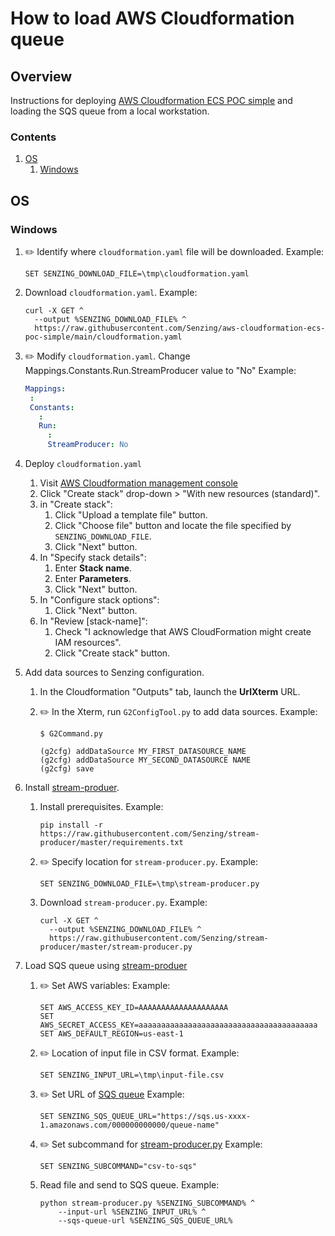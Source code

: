 # How to load AWS Cloudformation queue

## Overview

Instructions for deploying
[AWS Cloudformation ECS POC simple](https://github.com/Senzing/aws-cloudformation-ecs-poc-simple)
and loading the SQS queue from a local workstation.

### Contents

1. [OS](#os)
    1. [Windows](#windows)

## OS

### Windows

1. :pencil2: Identify where `cloudformation.yaml` file will be downloaded.
   Example:

    ```console
    SET SENZING_DOWNLOAD_FILE=\tmp\cloudformation.yaml
    ```

1. Download `cloudformation.yaml`.
   Example:

    ```console
    curl -X GET ^
      --output %SENZING_DOWNLOAD_FILE% ^
      https://raw.githubusercontent.com/Senzing/aws-cloudformation-ecs-poc-simple/main/cloudformation.yaml
    ```

1. :pencil2: Modify `cloudformation.yaml`.
    Change Mappings.Constants.Run.StreamProducer value to "No"
    Example:

     ```yaml
    Mappings:
      :
      Constants:
        :
        Run:
          :
          StreamProducer: No
     ```

1. Deploy `cloudformation.yaml`
    1. Visit
       [AWS Cloudformation management console](https://console.aws.amazon.com/cloudformation/home)
    1. Click "Create stack" drop-down > "With new resources (standard)".
    1. in "Create stack":
        1. Click "Upload a template file" button.
        1. Click "Choose file" button and locate the file specified by `SENZING_DOWNLOAD_FILE`.
        1. Click "Next" button.
    1. In "Specify stack details":
        1. Enter **Stack name**.
        1. Enter **Parameters**.
        1. Click "Next" button.
    1. In "Configure stack options":
        1. Click "Next" button.
    1. In "Review [stack-name]":
        1. Check "I acknowledge that AWS CloudFormation might create IAM resources".
        1. Click "Create stack" button.

1. Add data sources to Senzing configuration.
    1. In the Cloudformation "Outputs" tab, launch the **UrlXterm** URL.
    1. :pencil2: In the Xterm, run `G2ConfigTool.py` to add data sources.
       Example:

        ```console
        $ G2Command.py

        (g2cfg) addDataSource MY_FIRST_DATASOURCE_NAME
        (g2cfg) addDataSource MY_SECOND_DATASOURCE NAME
        (g2cfg) save
        ```

1. Install [stream-produer](https://github.com/Senzing/stream-producer).
    1. Install prerequisites.
       Example:

        ```console
        pip install -r https://raw.githubusercontent.com/Senzing/stream-producer/master/requirements.txt
        ```

    1. :pencil2: Specify location for `stream-producer.py`.
       Example:

        ```console
        SET SENZING_DOWNLOAD_FILE=\tmp\stream-producer.py
        ```

    1. Download `stream-producer.py`.
       Example:

        ```console
        curl -X GET ^
          --output %SENZING_DOWNLOAD_FILE% ^
          https://raw.githubusercontent.com/Senzing/stream-producer/master/stream-producer.py
        ```

1. Load SQS queue using
   [stream-produer](https://github.com/Senzing/stream-producer)

    1. :pencil2: Set AWS variables:
       Example:

        ```console
        SET AWS_ACCESS_KEY_ID=AAAAAAAAAAAAAAAAAAAA
        SET AWS_SECRET_ACCESS_KEY=aaaaaaaaaaaaaaaaaaaaaaaaaaaaaaaaaaaaaaaa
        SET AWS_DEFAULT_REGION=us-east-1
        ```

    1. :pencil2: Location of input file in CSV format.
       Example:

        ```console
        SET SENZING_INPUT_URL=\tmp\input-file.csv
        ```

    1. :pencil2: Set URL of
       [SQS queue](https://console.aws.amazon.com/sqs/v2/home)
       Example:

        ```console
        SET SENZING_SQS_QUEUE_URL="https://sqs.us-xxxx-1.amazonaws.com/000000000000/queue-name"
        ```

    1. :pencil2: Set subcommand for
       [stream-producer.py](https://github.com/Senzing/stream-producer)
       Example:

        ```console
        SET SENZING_SUBCOMMAND="csv-to-sqs"
        ```

    1. Read file and send to SQS queue.
       Example:

        ```console
        python stream-producer.py %SENZING_SUBCOMMAND% ^
            --input-url %SENZING_INPUT_URL% ^
            --sqs-queue-url %SENZING_SQS_QUEUE_URL%
        ```
